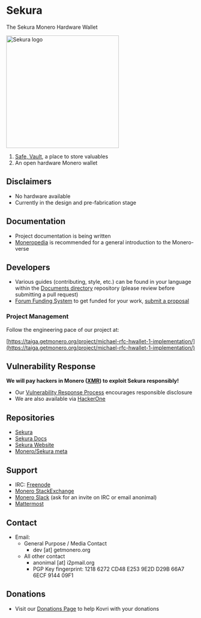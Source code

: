 # Sekura
The Sekura Monero Hardware Wallet

[<img width="300" src="https://github.com/CrashTestCharlie/sekura/blob/master/documents/graphics/monerohwcolor-1024.png?raw=true" alt="Sekura logo" />](https://github.com/monero-project/sekura)

1. [Safe, Vault](https://en.wikipedia.org/wiki/Esperanto), a place to store valuables
2. An open hardware Monero wallet

## Disclaimers
- No hardware available
- Currently in the design and pre-fabrication stage

## Documentation
- Project documentation is being written
- [Moneropedia](https://getmonero.org/knowledge-base/moneropedia) is recommended for a general introduction to the Monero-verse

## Developers
- Various guides (contributing, style, etc.) can be found in your language within the [Documents directory](https://github.com/monero-project/sekura/documents/) repository (please review before submitting a pull request)
- [Forum Funding System](https://forum.getmonero.org/8/funding-required) to get funded for your work, [submit a proposal](https://forum.getmonero.org/7/open-tasks/2379/forum-funding-system-ffs-sticky)

### Project Management
Follow the engineering pace of our project at:

[https://taiga.getmonero.org/project/michael-rfc-hwallet-1-implementation/](https://taiga.getmonero.org/project/michael-rfc-hwallet-1-implementation/)

## Vulnerability Response
**We will pay hackers in Monero ([XMR](https://coinmarketcap.com/currencies/monero/)) to exploit Sekura responsibly!**

- Our [Vulnerability Response Process](https://github.com/monero-project/meta/blob/master/VULNERABILITY_RESPONSE_PROCESS.md) encourages responsible disclosure
- We are also available via [HackerOne](https://hackerone.com/monero)

## Repositories
- [Sekura](https://github.com/monero-project/sekura)
- [Sekura Docs](https://github.com/monero-project/sekura/documents/)
- [Sekura Website](https://)
- [Monero/Sekura meta](https://github.com/monero-project/meta)

## Support
- IRC: [Freenode](https://webchat.freenode.net/)
- [Monero StackExchange](https://monero.stackexchange.com/)
- [Monero Slack](https://monero.slack.com/) (ask for an invite on IRC or email anonimal)
- [Mattermost](https://mattermost.getmonero.org/monero/channels/monerohardware)

## Contact
- Email:
  - General Purpose / Media Contact
    - dev [at] getmonero.org
  - All other contact
    - anonimal [at] i2pmail.org
    - PGP Key fingerprint: 1218 6272 CD48 E253 9E2D  D29B 66A7 6ECF 9144 09F1

## Donations
- Visit our [Donations Page](https://getmonero.org/getting-started/donate/) to help Kovri with your donations
